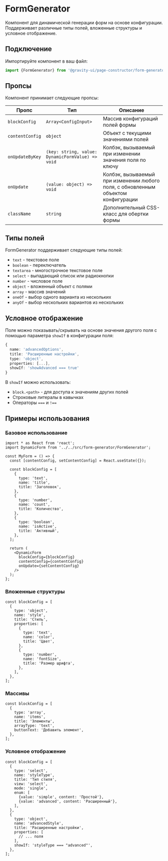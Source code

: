 # FormGenerator

Компонент для динамической генерации форм на основе конфигурации. Поддерживает различные типы полей, вложенные структуры и условное отображение.

## Подключение

Импортируйте компонент в ваш файл:

```typescript
import {FormGenerator} from '@gravity-ui/page-constructor/form-generator';
```

## Пропсы

Компонент принимает следующие пропсы:

| Пропс           | Тип                                              | Описание                                                                          |
| --------------- | ------------------------------------------------ | --------------------------------------------------------------------------------- |
| `blockConfig`   | `Array<ConfigInput>`                             | Массив конфигураций полей формы                                                   |
| `contentConfig` | `object`                                         | Объект с текущими значениями полей                                                |
| `onUpdateByKey` | `(key: string, value: DynamicFormValue) => void` | Колбэк, вызываемый при изменении значения поля по ключу                           |
| `onUpdate`      | `(value: object) => void`                        | Колбэк, вызываемый при изменении любого поля, с обновленным объектом конфигурации |
| `className`     | `string`                                         | Дополнительный CSS-класс для обертки формы                                        |

## Типы полей

FormGenerator поддерживает следующие типы полей:

- `text` - текстовое поле
- `boolean` - переключатель
- `textarea` - многострочное текстовое поле
- `select` - выпадающий список или радиокнопки
- `number` - числовое поле
- `object` - вложенный объект с полями
- `array` - массив значений
- `oneOf` - выбор одного варианта из нескольких
- `anyOf` - выбор нескольких вариантов из нескольких

## Условное отображение

Поле можно показывать/скрывать на основе значения другого поля с помощью параметра `showIf` в конфигурации поля:

```typescript
{
  name: 'advancedOptions',
  title: 'Расширенные настройки',
  type: 'object',
  properties: [...],
  showIf: 'showAdvanced === true'
}
```

В `showIf` можно использовать:

- `block.<path>` - для доступа к значениям других полей
- Строковые литералы в кавычках
- Операторы `===` и `!==`

## Примеры использования

### Базовое использование

```tsx
import * as React from 'react';
import DynamicForm from '../../src/form-generator/FormGenerator';

const MyForm = () => {
  const [contentConfig, setContentConfig] = React.useState({});

  const blockConfig = [
    {
      type: 'text',
      name: 'title',
      title: 'Заголовок',
    },
    {
      type: 'number',
      name: 'count',
      title: 'Количество',
    },
    {
      type: 'boolean',
      name: 'isActive',
      title: 'Активный',
    },
  ];

  return (
    <DynamicForm
      blockConfig={blockConfig}
      contentConfig={contentConfig}
      onUpdate={setContentConfig}
    />
  );
};
```

### Вложенные структуры

```tsx
const blockConfig = [
  {
    type: 'object',
    name: 'style',
    title: 'Стиль',
    properties: [
      {
        type: 'text',
        name: 'color',
        title: 'Цвет',
      },
      {
        type: 'number',
        name: 'fontSize',
        title: 'Размер шрифта',
      },
    ],
  },
];
```

### Массивы

```tsx
const blockConfig = [
  {
    type: 'array',
    name: 'items',
    title: 'Элементы',
    arrayType: 'text',
    buttonText: 'Добавить элемент',
  },
];
```

### Условное отображение

```tsx
const blockConfig = [
  {
    type: 'select',
    name: 'styleType',
    title: 'Тип стиля',
    view: 'select',
    mode: 'single',
    enum: [
      {value: 'simple', content: 'Простой'},
      {value: 'advanced', content: 'Расширенный'},
    ],
  },
  {
    type: 'object',
    name: 'advancedStyle',
    title: 'Расширенные настройки',
    properties: [
      // ... поля
    ],
    showIf: 'styleType === "advanced"',
  },
];
```
